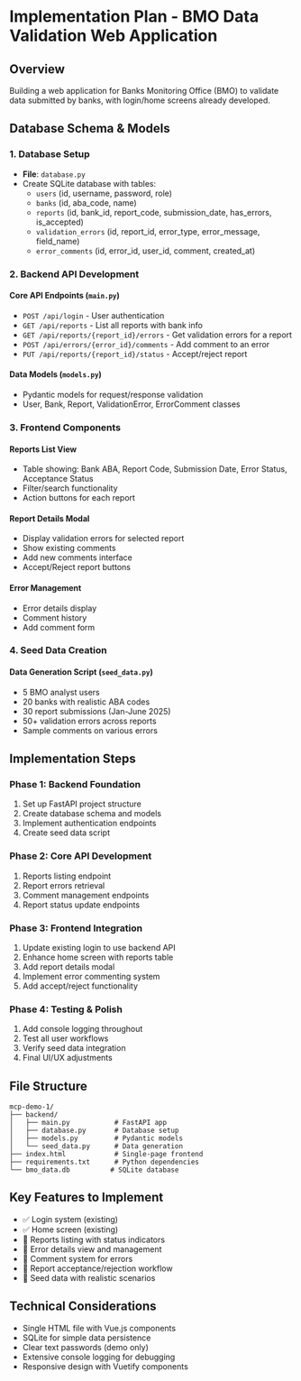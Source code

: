 # Implementation Plan - BMO Data Validation Web Application

## Overview
Building a web application for Banks Monitoring Office (BMO) to validate data submitted by banks, with login/home screens already developed.

## Database Schema & Models

### 1. Database Setup
- **File**: `database.py`
- Create SQLite database with tables:
  - `users` (id, username, password, role)
  - `banks` (id, aba_code, name)
  - `reports` (id, bank_id, report_code, submission_date, has_errors, is_accepted)
  - `validation_errors` (id, report_id, error_type, error_message, field_name)
  - `error_comments` (id, error_id, user_id, comment, created_at)

### 2. Backend API Development

#### Core API Endpoints (`main.py`)
- `POST /api/login` - User authentication
- `GET /api/reports` - List all reports with bank info
- `GET /api/reports/{report_id}/errors` - Get validation errors for a report
- `POST /api/errors/{error_id}/comments` - Add comment to an error
- `PUT /api/reports/{report_id}/status` - Accept/reject report

#### Data Models (`models.py`)
- Pydantic models for request/response validation
- User, Bank, Report, ValidationError, ErrorComment classes

### 3. Frontend Components

#### Reports List View
- Table showing: Bank ABA, Report Code, Submission Date, Error Status, Acceptance Status
- Filter/search functionality
- Action buttons for each report

#### Report Details Modal
- Display validation errors for selected report
- Show existing comments
- Add new comments interface
- Accept/Reject report buttons

#### Error Management
- Error details display
- Comment history
- Add comment form

### 4. Seed Data Creation

#### Data Generation Script (`seed_data.py`)
- 5 BMO analyst users
- 20 banks with realistic ABA codes
- 30 report submissions (Jan-June 2025)
- 50+ validation errors across reports
- Sample comments on various errors

## Implementation Steps

### Phase 1: Backend Foundation
1. Set up FastAPI project structure
2. Create database schema and models
3. Implement authentication endpoints
4. Create seed data script

### Phase 2: Core API Development
1. Reports listing endpoint
2. Report errors retrieval
3. Comment management endpoints
4. Report status update endpoints

### Phase 3: Frontend Integration
1. Update existing login to use backend API
2. Enhance home screen with reports table
3. Add report details modal
4. Implement error commenting system
5. Add accept/reject functionality

### Phase 4: Testing & Polish
1. Add console logging throughout
2. Test all user workflows
3. Verify seed data integration
4. Final UI/UX adjustments

## File Structure
```
mcp-demo-1/
├── backend/
│   ├── main.py           # FastAPI app
│   ├── database.py       # Database setup
│   ├── models.py         # Pydantic models
│   └── seed_data.py      # Data generation
├── index.html            # Single-page frontend
├── requirements.txt      # Python dependencies
└── bmo_data.db          # SQLite database
```

## Key Features to Implement
- ✅ Login system (existing)
- ✅ Home screen (existing)
- 🔄 Reports listing with status indicators
- 🔄 Error details view and management
- 🔄 Comment system for errors
- 🔄 Report acceptance/rejection workflow
- 🔄 Seed data with realistic scenarios

## Technical Considerations
- Single HTML file with Vue.js components
- SQLite for simple data persistence
- Clear text passwords (demo only)
- Extensive console logging for debugging
- Responsive design with Vuetify components